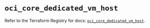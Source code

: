 # `oci_core_dedicated_vm_host`

Refer to the Terraform Registry for docs: [`oci_core_dedicated_vm_host`](https://registry.terraform.io/providers/oracle/oci/6.37.0/docs/resources/core_dedicated_vm_host).
